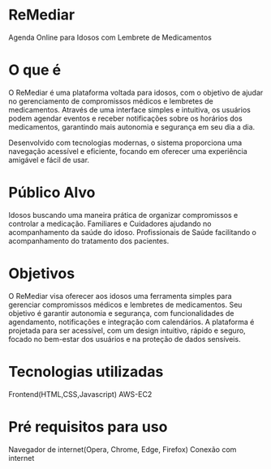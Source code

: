 # ReMediar
Agenda Online para Idosos com Lembrete de Medicamentos

# O que é
O ReMediar é uma plataforma voltada para idosos, com o objetivo de ajudar no gerenciamento de compromissos médicos e lembretes de medicamentos. Através de uma interface simples e intuitiva, os usuários podem agendar eventos e receber notificações sobre os horários dos medicamentos, garantindo mais autonomia e segurança em seu dia a dia.

Desenvolvido com tecnologias modernas, o sistema proporciona uma navegação acessível e eficiente, focando em oferecer uma experiência amigável e fácil de usar.

# Público Alvo

Idosos buscando uma maneira prática de organizar compromissos e controlar a medicação.
Familiares e Cuidadores ajudando no acompanhamento da saúde do idoso.
Profissionais de Saúde facilitando o acompanhamento do tratamento dos pacientes.

# Objetivos
O ReMediar visa oferecer aos idosos uma ferramenta simples para gerenciar compromissos médicos e lembretes de medicamentos. Seu objetivo é garantir autonomia e segurança, com funcionalidades de agendamento, notificações e integração com calendários. A plataforma é projetada para ser acessível, com um design intuitivo, rápido e seguro, focado no bem-estar dos usuários e na proteção de dados sensíveis.

# Tecnologias utilizadas
Frontend(HTML,CSS,Javascript)
AWS-EC2

# Pré requisitos para uso
Navegador de internet(Opera, Chrome, Edge, Firefox)
Conexão com internet

